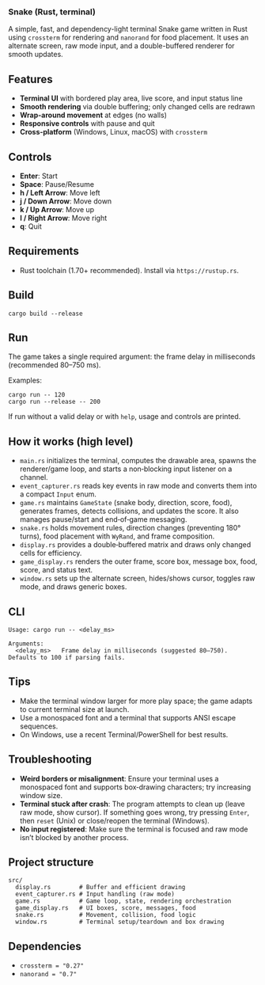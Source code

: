### Snake (Rust, terminal)

A simple, fast, and dependency-light terminal Snake game written in Rust using `crossterm` for rendering and `nanorand` for food placement. It uses an alternate screen, raw mode input, and a double-buffered renderer for smooth updates.

## Features
- **Terminal UI** with bordered play area, live score, and input status line
- **Smooth rendering** via double buffering; only changed cells are redrawn
- **Wrap-around movement** at edges (no walls)
- **Responsive controls** with pause and quit
- **Cross‑platform** (Windows, Linux, macOS) with `crossterm`

## Controls
- **Enter**: Start
- **Space**: Pause/Resume
- **h / Left Arrow**: Move left
- **j / Down Arrow**: Move down
- **k / Up Arrow**: Move up
- **l / Right Arrow**: Move right
- **q**: Quit

## Requirements
- Rust toolchain (1.70+ recommended). Install via `https://rustup.rs`.

## Build
```
cargo build --release
```

## Run
The game takes a single required argument: the frame delay in milliseconds (recommended 80–750 ms).

Examples:
```
cargo run -- 120
cargo run --release -- 200
```

If run without a valid delay or with `help`, usage and controls are printed.

## How it works (high level)
- `main.rs` initializes the terminal, computes the drawable area, spawns the renderer/game loop, and starts a non‑blocking input listener on a channel.
- `event_capturer.rs` reads key events in raw mode and converts them into a compact `Input` enum.
- `game.rs` maintains `GameState` (snake body, direction, score, food), generates frames, detects collisions, and updates the score. It also manages pause/start and end‑of‑game messaging.
- `snake.rs` holds movement rules, direction changes (preventing 180° turns), food placement with `WyRand`, and frame composition.
- `display.rs` provides a double‑buffered matrix and draws only changed cells for efficiency.
- `game_display.rs` renders the outer frame, score box, message box, food, score, and status text.
- `window.rs` sets up the alternate screen, hides/shows cursor, toggles raw mode, and draws generic boxes.

## CLI
```
Usage: cargo run -- <delay_ms>

Arguments:
  <delay_ms>   Frame delay in milliseconds (suggested 80–750). Defaults to 100 if parsing fails.
```

## Tips
- Make the terminal window larger for more play space; the game adapts to current terminal size at launch.
- Use a monospaced font and a terminal that supports ANSI escape sequences.
- On Windows, use a recent Terminal/PowerShell for best results.

## Troubleshooting
- **Weird borders or misalignment**: Ensure your terminal uses a monospaced font and supports box‑drawing characters; try increasing window size.
- **Terminal stuck after crash**: The program attempts to clean up (leave raw mode, show cursor). If something goes wrong, try pressing `Enter`, then `reset` (Unix) or close/reopen the terminal (Windows).
- **No input registered**: Make sure the terminal is focused and raw mode isn’t blocked by another process.

## Project structure
```
src/
  display.rs        # Buffer and efficient drawing
  event_capturer.rs # Input handling (raw mode)
  game.rs           # Game loop, state, rendering orchestration
  game_display.rs   # UI boxes, score, messages, food
  snake.rs          # Movement, collision, food logic
  window.rs         # Terminal setup/teardown and box drawing
```

## Dependencies
- `crossterm = "0.27"`
- `nanorand = "0.7"`

